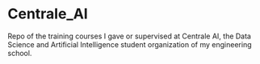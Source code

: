 # Centrale_AI
Repo of the training courses I gave or supervised at Centrale AI, the Data Science and Artificial Intelligence student organization of my engineering school.
